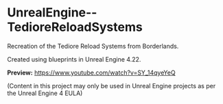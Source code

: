 # UnrealEngine--TedioreReloadSystems
Recreation of the Tediore Reload Systems from Borderlands.

Created using blueprints in Unreal Engine 4.22.

**Preview:** https://www.youtube.com/watch?v=SY_14qyeYeQ

(Content in this project may only be used in Unreal Engine projects as per the Unreal Engine 4 EULA)
